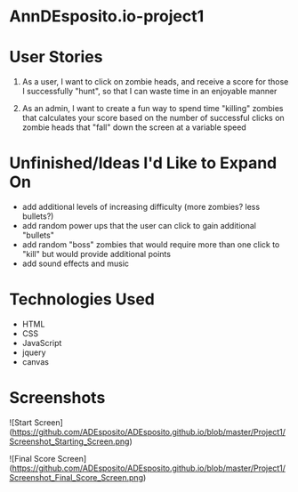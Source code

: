 # AnnDEsposito.io-project1


# User Stories
1. As a user, I want to click on zombie heads, and receive a score for those I successfully "hunt", so that I can waste time in an enjoyable manner

2. As an admin, I want to create a fun way to spend time "killing" zombies that calculates your score based on the number of successful clicks on zombie heads that "fall" down the screen at a variable speed

# Unfinished/Ideas I'd Like to Expand On
* add additional levels of increasing difficulty (more zombies? less bullets?)
* add random power ups that the user can click to gain additional "bullets"
* add random "boss" zombies that would require more than one click to "kill" but would provide additional points
* add sound effects and music

# Technologies Used
* HTML
* CSS
* JavaScript
* jquery
* canvas

# Screenshots
![Start Screen] (https://github.com/ADEsposito/ADEsposito.github.io/blob/master/Project1/Screenshot_Starting_Screen.png)


![Final Score Screen] (https://github.com/ADEsposito/ADEsposito.github.io/blob/master/Project1/Screenshot_Final_Score_Screen.png)
